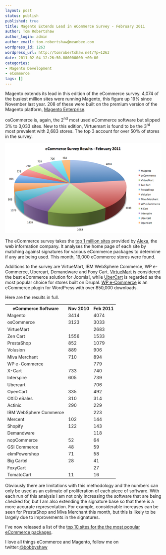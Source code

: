 ```yaml
---
layout: post
status: publish
published: true
title: Magento Extends Lead in eCommerce Survey - February 2011
author: Tom Robertshaw
author_login: admin
author_email: tom.robertshaw@meanbee.com
wordpress_id: 1263
wordpress_url: http://tomrobertshaw.net/?p=1263
date: 2011-02-04 12:26:50.000000000 +00:00
categories:
- Magento Development
- eCommerce
tags: []
---
```

Magento extends its lead in this edition of the eCommerce survey.  4,074 of the busiest million sites were running Magento, this figure up 19% since November last year. 208 of these were built on the premium version of the Magento platform, <a href="http://www.magentocommerce.com/product/enterprise-edition">Magento Enterprise</a>.

osCommerce is, again, the 2<sup>nd</sup> most used eCommerce software but slipped 3% to 3,033 sites.  New to this edition, Virtuemart is found to be the 3<sup>rd</sup> most prevalent with 2,683 stores.  The top 3 account for over 50% of stores in the survey.

<img src="/img/2011/02/eCommerce-Survey-Results-Februrary-2011.png" alt="eCommerce Survey Results - February 2011" title="eCommerce Survey Results - February 2011" />

The eCommerce survey takes the <a href="http://www.alexa.com/topsites">top 1 million sites</a> provided by <a href="http://www.alexa.com/">Alexa</a>, the web information company.  It analyses the home page of each site by matching against signatures for various eCommerce packages to determine if any are being used.  This month, 19,000 eCommerce stores were found.

Additions to the survey are VirtueMart, IBM WebSphere Commerce, WP e-Commerce, Ubercart, Demandware and Foxy Cart.   <a href="http://virtuemart.net/">VirtueMart</a> is considered the best eCommerce solution for Joomla!, while <a href="http://www.ubercart.org/">UberCart</a> is regarded as the most popular choice for stores built on Drupal.   <a href="http://www.instinct.co.nz/e-commerce/">WP e-Commerce</a> is an eCommerce plugin for WordPress with over 850,000 downloads.

Here are the results in full.

<table>
    <tbody>
     <tr><th>eCommerce Software</th><th>Nov 2010</th><th>Feb 2011</th>
     <tr><td>Magento</td><td>3414</td><td>4074</td></tr>
     <tr><td>osCommerce</td><td>3123</td><td>3033</td></tr>
     <tr><td>VirtueMart</td><td></td><td>2683</td></tr>
     <tr><td>Zen Cart</td><td>1556</td><td>1533</td></tr>
     <tr><td>PrestaShop</td><td>852</td><td>1079</td></tr>
     <tr><td>Volusion</td><td>889</td><td>906</td></tr>
     <tr><td>Miva Merchant</td><td>710</td><td>894</td></tr>
     <tr><td>WP e-Commerce</td><td></td><td>779</td></tr>
     <tr><td>X-Cart</td><td>733</td><td>740</td></tr>
     <tr><td>Interspire</td><td>605</td><td>739</td></tr>
     <tr><td>Ubercart</td><td></td><td>706</td></tr>
     <tr><td>OpenCart</td><td>335</td><td>492</td></tr>
     <tr><td>OXID eSales</td><td>310</td><td>314</td></tr>
     <tr><td>Actinic</td><td>290</td><td>229</td></tr>
     <tr><td>IBM WebSphere Commerce</td><td></td><td>223</td></tr>
     <tr><td>Mercent</td><td>102</td><td>144</td></tr>
     <tr><td>Shopify</td><td>122</td><td>143</td></tr>
     <tr><td>Demandware</td><td></td><td>118</td></tr>
     <tr><td>nopCommerce</td><td>52</td><td>64</td></tr>
     <tr><td>GSI Commerce</td><td>48</td><td>59</td></tr>
     <tr><td>ekmPowershop</td><td>71</td><td>58</td></tr>
     <tr><td>Big Cartel</td><td>28</td><td>41</td></tr>
     <tr><td>FoxyCart</td><td></td><td>27</td></tr>
     <tr><td>TomatoCart</td><td>11</td><td>16</td></tr>
    </tbody>
</table>


Obviously there are limitations with this methodology and the numbers can only be used as an estimate of proliferation of each piece of software.   With each run of this analysis I am not only increasing the software that are being checked for, but I am also extending the signature base so that there is a more accurate representation.  For example, considerable increases can be seen for PrestaShop and Miva Merchant this month, but this is likely to be largely due to improvements in the signatures.

I've now released a list of the <a href="2011/03/top-10-busiest-sites-for-popular-ecommerce-software/">top 10 sites for the the most popular eCommerce packages</a>.

I love all things eCommerce and Magento, follow me on twitter:<a href="http://twitter.com/bobbyshaw">@bobbyshaw</a>
